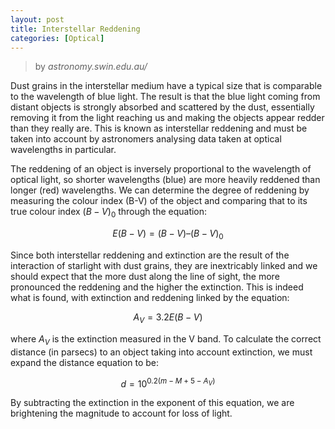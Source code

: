 ```yaml
---
layout: post
title: Interstellar Reddening
categories: [Optical]
---
```

> by *astronomy.swin.edu.au/*

Dust grains in the interstellar medium have a typical size that is comparable to the wavelength of blue light. The result is that the blue light coming from distant objects is strongly absorbed and scattered by the dust, essentially removing it from the light reaching us and making the objects appear redder than they really are. This is known as interstellar reddening and must be taken into account by astronomers analysing data taken at optical wavelengths in particular.

The reddening of an object is inversely proportional to the wavelength of optical light, so shorter wavelengths (blue) are more heavily reddened than longer (red) wavelengths. We can determine the degree of reddening by measuring the colour index (B-V) of the object and comparing that to its true colour index $(B-V)_0$ through the equation:

$$
E(B-V) = (B-V) – (B-V)_0
$$

Since both interstellar reddening and extinction are the result of the interaction of starlight with dust grains, they are inextricably linked and we should expect that the more dust along the line of sight, the more pronounced the reddening and the higher the extinction. This is indeed what is found, with extinction and reddening linked by the equation:

$$
A_V = 3.2E(B-V)
$$

where $A_V$ is the extinction measured in the V band.
To calculate the correct distance (in parsecs) to an object taking into account extinction, we must expand the distance equation to be:

$$
d = 10^{0.2(m-M+5-A_V)}
$$

By subtracting the extinction in the exponent of this equation, we are brightening the magnitude to account for loss of light.